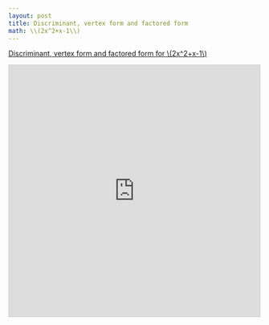 ```yaml
---
layout: post
title: Discriminant, vertex form and factored form
math: \\(2x^2+x-1\\)
---
```


[Discriminant, vertex form and factored form for \\(2x^2+x-1\\)](https://www.desmos.com/calculator/zag6xxbayi)

<iframe src="https://www.desmos.com/calculator/zag6xxbayi?embed" width="500" height="500" style="border: 1px solid #ccc" frameborder=0></iframe>